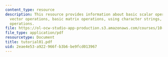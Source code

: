 ```yaml
---
content_type: resource
description: This resource provides information about basic scalar operations, basic
  vector operations, basic matrix operations, using character strings, and basic mathematical
  operations.
file: https://ol-ocw-studio-app-production.s3.amazonaws.com/courses/10-34-numerical-methods-applied-to-chemical-engineering-fall-2005/2eae4e53a922966fb3b6be9fcd013967_tutorial01.pdf
file_type: application/pdf
resourcetype: Document
title: tutorial01.pdf
uid: 2eae4e53-a922-966f-b3b6-be9fcd013967
---
```

